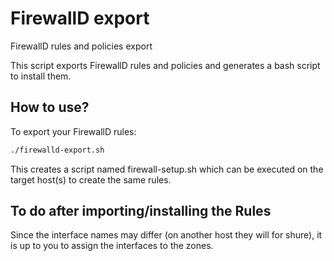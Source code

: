 # FirewallD export

FirewallD rules and policies export  

This script exports FirewallD rules and policies and generates a bash script to
install them.

## How to use?

To export your FirewallD rules:

```sh
./firewalld-export.sh
```

This creates a script named firewall-setup.sh which can be executed on the target host(s)
to create the same rules.

## To do after importing/installing the Rules

Since the interface names may differ (on another host they will for shure), it is up to
you to assign the interfaces to the zones.
